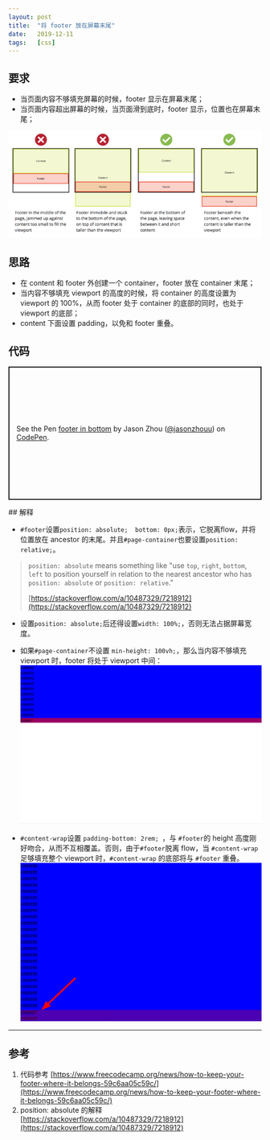 ```yaml
---
layout: post
title:  "将 footer 放在屏幕末尾"
date:   2019-12-11
tags:   [css]
---
```


## 要求

- 当页面内容不够填充屏幕的时候，footer 显示在屏幕末尾；
- 当页面内容超出屏幕的时候，当页面滑到底时，footer 显示，位置也在屏幕末尾；



![How to keep your footer where it belongs ?](../assets/2019-12-11-footer-in-bottom/1_gUfDwoSlbdxjXv10Pxnxtw.png)

## 思路

- 在 content 和 footer 外创建一个 container，footer 放在 container 末尾；
- 当内容不够填充 viewport 的高度的时候，将 container 的高度设置为 viewport 的 100%，从而 footer 处于 container 的底部的同时，也处于 viewport 的底部；
- content 下面设置 padding，以免和 footer 重叠。

## 代码

<p class="codepen" data-height="265" data-theme-id="default" data-default-tab="html,result" data-user="jasonzhouu" data-slug-hash="xxbVJEe" style="height: 265px; box-sizing: border-box; display: flex; align-items: center; justify-content: center; border: 2px solid; margin: 1em 0; padding: 1em;" data-pen-title="footer in bottom">
  <span>See the Pen <a href="https://codepen.io/jasonzhouu/pen/xxbVJEe">
  footer in bottom</a> by Jason Zhou (<a href="https://codepen.io/jasonzhouu">@jasonzhouu</a>)
  on <a href="https://codepen.io">CodePen</a>.</span>
</p>
<script async src="https://static.codepen.io/assets/embed/ei.js"></script>
## 解释

- `#footer`设置`position: absolute;  bottom: 0px;`表示，它脱离flow，并将位置放在 ancestor 的末尾。并且`#page-container`也要设置`position: relative;`。

> `position: absolute` means something like "use `top`, `right`, `bottom`, `left` to position yourself in relation to the nearest ancestor who has `position: absolute` or `position: relative`."
>
> [https://stackoverflow.com/a/10487329/7218912](https://stackoverflow.com/a/10487329/7218912)

- 设置`position: absolute;`后还得设置`width: 100%;`，否则无法占据屏幕宽度。

- 如果`#page-container`不设置 `min-height: 100vh;`，那么当内容不够填充 viewport 时，footer 将处于 viewport 中间：![file:///tmp/tmp4b7Poo/1.png](../assets/2019-12-11-footer-in-bottom/1.png)

- `#content-wrap`设置 `padding-bottom: 2rem; `，与 `#footer`的 height 高度刚好吻合，从而不互相覆盖。否则，由于`#footer`脱离 flow，当 `#content-wrap` 足够填充整个 viewport 时，`#content-wrap` 的底部将与 `#footer` 重叠。![image-20191211213558973](../assets/2019-12-11-footer-in-bottom/image-20191211213558973.png)

---
## 参考
1. 代码参考 [https://www.freecodecamp.org/news/how-to-keep-your-footer-where-it-belongs-59c6aa05c59c/](https://www.freecodecamp.org/news/how-to-keep-your-footer-where-it-belongs-59c6aa05c59c/)
2. position: absolute 的解释 [https://stackoverflow.com/a/10487329/7218912](https://stackoverflow.com/a/10487329/7218912)
